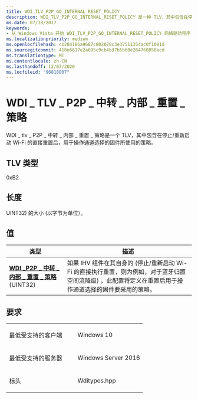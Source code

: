 ```yaml
---
title: WDI_TLV_P2P_GO_INTERNAL_RESET_POLICY
description: WDI_TLV_P2P_GO_INTERNAL_RESET_POLICY 是一种 TLV，其中包含在停止/重新启动 Wi-Fi 的直接重置后，用于操作通道选择的固件所使用的策略。
ms.date: 07/18/2017
keywords:
- 从 Windows Vista 开始 WDI_TLV_P2P_GO_INTERNAL_RESET_POLICY 网络驱动程序
ms.localizationpriority: medium
ms.openlocfilehash: c1284186a9687c802078c3e37511354ac0f1081d
ms.sourcegitcommit: 418e6617e2a695c9cb4b37b5b60e264760858acd
ms.translationtype: MT
ms.contentlocale: zh-CN
ms.lasthandoff: 12/07/2020
ms.locfileid: "96818807"
---
```

# <a name="wdi_tlv_p2p_go_internal_reset_policy"></a>WDI \_ TLV \_ P2P \_ 中转 \_ 内部 \_ 重置 \_ 策略


WDI \_ tlv \_ P2P \_ 中转 \_ 内部 \_ 重置 \_ 策略是一个 TLV，其中包含在停止/重新启动 Wi-Fi 的直接重置后，用于操作通道选择的固件所使用的策略。

## <a name="tlv-type"></a>TLV 类型


0xB2

## <a name="length"></a>长度


UINT32) 的大小 (以字节为单位）。

## <a name="values"></a>值


| 类型                                                                                            | 描述                                                                                                                                                                                                                                                        |
|-------------------------------------------------------------------------------------------------|--------------------------------------------------------------------------------------------------------------------------------------------------------------------------------------------------------------------------------------------------------------------|
| [**WDI \_P2P \_ 中转 \_ 内部 \_ 重置 \_ 策略**](/windows-hardware/drivers/ddi/wditypes/ne-wditypes-_wdi_p2p_go_internal_reset_policy) (UINT32)  | 如果 IHV 组件在其自身的 (停止/重新启动 Wi-Fi 的直接执行重置，则为例如，对于蓝牙归置空间流降级) ，此配置将定义在重置后用于操作通道选择的固件要采用的策略。 |

 

<a name="requirements"></a>要求
------------

<table>
<colgroup>
<col width="50%" />
<col width="50%" />
</colgroup>
<tbody>
<tr class="odd">
<td><p>最低受支持的客户端</p></td>
<td><p>Windows 10</p></td>
</tr>
<tr class="even">
<td><p>最低受支持的服务器</p></td>
<td><p>Windows Server 2016</p></td>
</tr>
<tr class="odd">
<td><p>标头</p></td>
<td>Wditypes.hpp</td>
</tr>
</tbody>
</table>

 

